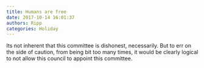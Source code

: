 ```yaml
---
title: Humans are free
date: 2017-10-14 16:01:37
authors: Ripp
categories: Holiday
---
```


 Its not inherent that this committee is dishonest, necessarily. But to err on the side of caution, from being bit too many times, it would be clearly logical to not allow this council to appoint this committee.